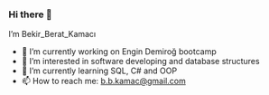 ### Hi there 👋
I’m Bekir_Berat_Kamacı 

- 🔭 I’m currently working on Engin Demiroğ bootcamp
- 👀 I’m interested in software developing and database structures 
- 🌱 I’m currently learning SQL, C# and OOP 
- 📫 How to reach me: b.b.kamac@gmail.com

